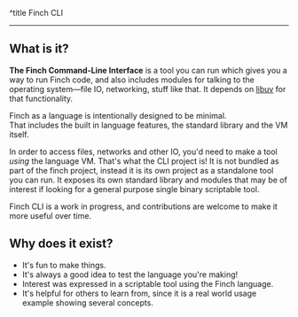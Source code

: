^title Finch CLI

---

## What is it?

**The Finch Command-Line Interface** is a tool you can run which gives you a way to run Finch code, and
    also includes modules for talking to the operating system&mdash;file IO,
    networking, stuff like that. It depends on [libuv][] for that
    functionality.

Finch as a language is intentionally designed to be minimal.   
That includes the built in language features, the standard library and the VM itself.

In order to access files, networks and other IO, you'd need to make a tool _using_ the language VM. 
That's what the CLI project is! It is not bundled as part of the finch project,
instead it is its own project as a standalone tool you can run.
It exposes its own standard library and modules that may be of interest
if looking for a general purpose single binary scriptable tool.

Finch CLI is a work in progress, and contributions are welcome to make it more useful over time.

## Why does it exist?

- It's fun to make things.
- It's always a good idea to test the language you're making!
- Interest was expressed in a scriptable tool using the Finch language.
- It's helpful for others to learn from, since it is a real world usage example showing several concepts.

[libuv]: http://libuv.org/
